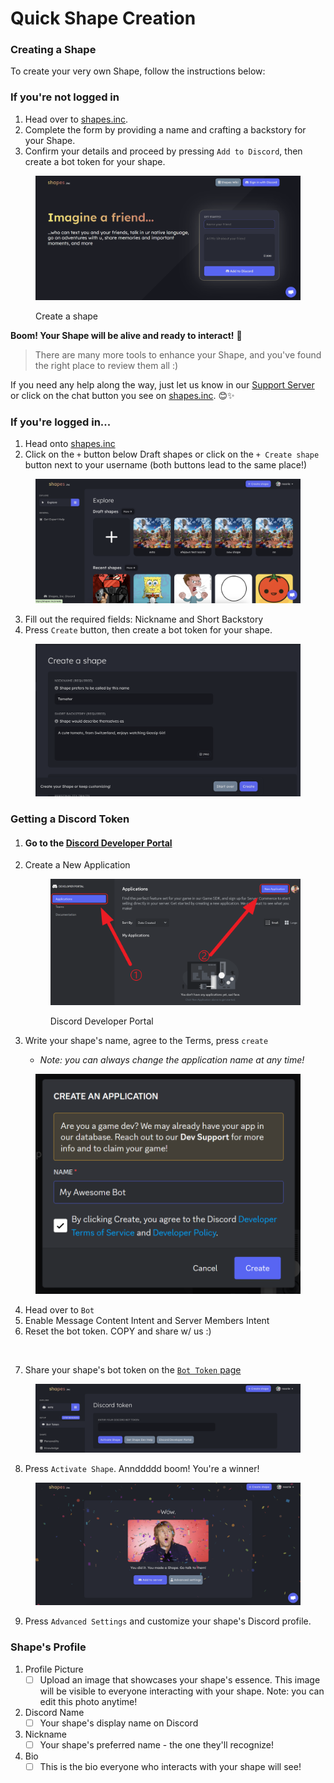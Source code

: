 # Quick Shape Creation

### Creating a Shape

To create your very own Shape, follow the instructions below:

### If you're not logged in

1. Head over to [shapes.inc](https://shapes.inc/).
2. Complete the form by providing a name and crafting a backstory for your Shape.
3. Confirm your details and proceed by pressing `Add to Discord`, then create a bot token for your shape.&#x20;

<figure><img src="../.gitbook/assets/Screenshot 2023-11-30 063714.png" alt=""><figcaption><p>Create a shape</p></figcaption></figure>

**Boom! Your Shape will be alive and ready to interact!** 🌟

> There are many more tools to enhance your Shape, and you've found the right place to review them all :)

If you need any help along the way, just let us know in our [Support Server ](https://discord.gg/circlelabs)or click on the chat button you see on [shapes.inc](https://shapes.inc/). 😊✨



### If you're logged in...

1. Head onto [shapes.inc](https://shapes.inc)
2. Click on the `+` button below Draft shapes or click on the `+ Create shape` button next to your username (both buttons lead to the same place!)

<figure><img src="../.gitbook/assets/Screenshot 2023-11-30 at 11.10.58 AM.png" alt=""><figcaption></figcaption></figure>

3. Fill out the required fields: Nickname and Short Backstory
4. Press `Create` button, then create a bot token for your shape.&#x20;

<figure><img src="../.gitbook/assets/Screenshot 2023-11-30 at 11.18.43 AM.png" alt=""><figcaption></figcaption></figure>

### Getting a Discord Token

1. #### Go to the [Discord Developer Portal](https://discord.com/developers/applications)
2.  Create a New Application

    <figure><img src="../.gitbook/assets/image (4).png" alt=""><figcaption><p>Discord Developer Portal</p></figcaption></figure>


3. Write your shape's name, agree to the Terms, press `create`
   * _Note: you can always change the application name at any time!_

<figure><img src="../.gitbook/assets/image (5).png" alt=""><figcaption></figcaption></figure>

4. Head over to `Bot`&#x20;
5. Enable Message Content Intent and Server Members Intent
6. Reset the bot token. COPY and share w/ us :)

<figure><img src="../.gitbook/assets/step_5.gif" alt=""><figcaption></figcaption></figure>

7. Share your shape's bot token on the [`Bot Token` page](https://shapes.inc)

<figure><img src="../.gitbook/assets/Screenshot 2023-11-30 at 11.46.08 AM.png" alt=""><figcaption></figcaption></figure>

8. Press `Activate Shape`. Annddddd boom!  You're a winner!&#x20;

<figure><img src="../.gitbook/assets/Screenshot 2023-11-30 at 11.51.18 AM.png" alt=""><figcaption></figcaption></figure>

9. Press `Advanced Settings` and customize your shape's Discord profile.&#x20;

### Shape's Profile

1. Profile Picture
   * [ ] Upload an image that showcases your shape's essence. This image will be visible to everyone interacting with your shape. Note: you can edit this photo anytime!&#x20;
2. Discord Name
   * [ ] Your shape's display name on Discord
3. Nickname
   * [ ] Your shape's preferred name - the one they'll recognize!
4. Bio
   * [ ] This is the bio everyone who interacts with your shape will see!
